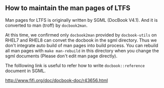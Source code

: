 ## How to maintain the man pages of LTFS

Man pages for LTFS is originally written by SGML (DocBook V4.1). And it is converted to man (troff) by `docbook2man`.

At this time, we confirmed only `docbook2man` provided by `docbook-utils` on RHEL7 and RHEL8 can convet the docbook in the sgml directory. Thus we don't integrate auto build of man pages into build process. You can rebuild all man pages with `make man-rebuild` in this directory when you change the sgml documents (Please don't edit man page directly).

The folllowing link is useful to refer how to write `docbook::reference` document in SGML.

http://www.fifi.org/doc/docbook-doc/r43656.html
